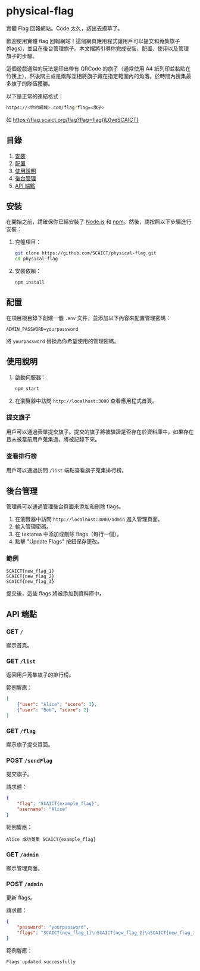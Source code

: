 # physical-flag
實體 Flag 回報網站。Code 太久，該出去摸草了。

歡迎使用實體 flag 回報網站！這個網頁應用程式讓用戶可以提交和蒐集旗子 (flags)，並且在後台管理旗子。本文檔將引導你完成安裝、配置、使用以及管理旗子的步驟。

這個遊戲通常的玩法是印出帶有 QRCode 的旗子（通常使用 A4 紙列印並黏貼在竹筷上），然後關主或是兩隊互相將旗子藏在指定範圍內的角落。於時間內搜集最多旗子的隊伍獲勝。

以下是正常的連結格式：

```bash
https://<你的網域>.com/flag?flag=<旗子>
```

如 https://flag.scaict.org/flag?flag=flag{iL0veSCAICT}

## 目錄

1. [安裝](#安裝)
2. [配置](#配置)
3. [使用說明](#使用說明)
4. [後台管理](#後台管理)
5. [API 端點](#API-端點)

## 安裝

在開始之前，請確保你已經安裝了 [Node.js](https://nodejs.org/) 和 [npm](https://www.npmjs.com/)。然後，請按照以下步驟進行安裝：

1. 克隆項目：
    ```bash
    git clone https://github.com/SCAICT/physical-flag.git
    cd physical-flag
    ```

2. 安裝依賴：
    ```bash
    npm install
    ```

## 配置

在項目根目錄下創建一個 `.env` 文件，並添加以下內容來配置管理密碼：

```
ADMIN_PASSWORD=yourpassword
```

將 `yourpassword` 替換為你希望使用的管理密碼。

## 使用說明

1. 啟動伺服器：
    ```bash
    npm start
    ```

2. 在瀏覽器中訪問 `http://localhost:3000` 查看應用程式首頁。

### 提交旗子

用戶可以通過表單提交旗子。提交的旗子將被驗證是否存在於資料庫中，如果存在且未被當前用戶蒐集過，將被記錄下來。

### 查看排行榜

用戶可以通過訪問 `/list` 端點查看旗子蒐集排行榜。

## 後台管理

管理員可以通過管理後台頁面來添加和刪除 flags。

1. 在瀏覽器中訪問 `http://localhost:3000/admin` 進入管理頁面。
2. 輸入管理密碼。
3. 在 textarea 中添加或刪除 flags（每行一個）。
4. 點擊 "Update Flags" 按鈕保存更改。

### 範例

```plaintext
SCAICT{new_flag_1}
SCAICT{new_flag_2}
SCAICT{new_flag_3}
```

提交後，這些 flags 將被添加到資料庫中。

## API 端點

### GET `/`

顯示首頁。

### GET `/list`

返回用戶蒐集旗子的排行榜。

範例響應：
```json
[
    {"user": "Alice", "score": 3},
    {"user": "Bob", "score": 2}
]
```

### GET `/flag`

顯示旗子提交頁面。

### POST `/sendFlag`

提交旗子。

請求體：
```json
{
    "flag": "SCAICT{example_flag}",
    "username": "Alice"
}
```

範例響應：
```plaintext
Alice 成功蒐集 SCAICT{example_flag}
```

### GET `/admin`

顯示管理頁面。

### POST `/admin`

更新 flags。

請求體：
```json
{
    "password": "yourpassword",
    "flags": "SCAICT{new_flag_1}\nSCAICT{new_flag_2}\nSCAICT{new_flag_3}"
}
```

範例響應：
```plaintext
Flags updated successfully
```
